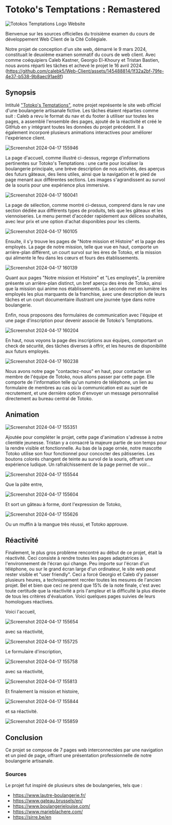 # Totoko's Temptations : Remastered

![Totokos Temptations Logo Website](https://github.com/calebk5/Web-Client/assets/145488814/710a1527-cb2e-4786-8a07-6891eaf5912f)

Bienvenue sur les sources officielles du troisième examen du cours de développement Web Client de la Cité Collégiale.

Notre projet de conception d'un site web, démarré le 9 mars 2024, constituait le deuxième examen sommatif du cours de web client. Avec comme coéquipiers Caleb Kastner, Georgio El-Khoury et Tristan Bastien, nous avons réparti les tâches et achevé le projet le 16 avril 2024.
(https://github.com/calebk5/Web-Client/assets/145488814/1f32a2bf-79fe-4e37-b538-9b8aec91ae8f)

## Synopsis

Intitulé ["Totoko's Temptations"]([https://github.com/calebk5/Web-Client-UA3/blob/main/Pages%20HTML/Selection_Produit.html]), notre projet représente le site web officiel d'une boulangerie artisanale fictive. Les tâches étaient réparties comme suit : Caleb a revu le format du nav et du footer à utiliser sur toutes les pages, a assemblé l'ensemble des pages, ajouté de la réactivité et créé le GitHub en y intégrant toutes les données du projet précédent. Il a également incorporé plusieurs animations interactives pour améliorer l'expérience client.

![Screenshot 2024-04-17 155946](https://github.com/calebk5/Web-Client-UA3/assets/145488814/2a6d21ae-3e62-4585-913f-c82643a876c7)

La page d'accueil, comme illustré ci-dessus, regorge d'informations pertinentes sur Totoko's Temptations : une carte pour localiser la boulangerie principale, une brève description de nos activités, des aperçus des futurs gâteaux, des liens utiles, ainsi que la navigation et le pied de page menant aux différentes sections. Les images s'agrandissent au survol de la souris pour une expérience plus immersive.

![Screenshot 2024-04-17 160041](https://github.com/calebk5/Web-Client-UA3/assets/145488814/02acc0fa-850c-45aa-a7e8-42914ba2a913)

La page de sélection, comme montré ci-dessus, comprend dans le nav une section dédiée aux différents types de produits, tels que les gâteaux et les viennoiseries. Le menu permet d'accéder rapidement aux délices souhaités, avec leur prix et une option d'achat disponibles pour les clients.

![Screenshot 2024-04-17 160105](https://github.com/calebk5/Web-Client-UA3/assets/145488814/45a7f53c-38bc-45e8-b068-186195b0f331)

Ensuite, il s'y trouve les pages de "Notre mission et Histoire" et la page des employés. La page de notre mission, telle que vue en haut, comporte un arrière-plan différent, un court survol sur les ères de Totoko, et la mission qui alimente le feu dans les cœurs et fours des établissements.

![Screenshot 2024-04-17 160139](https://github.com/calebk5/Web-Client-UA3/assets/145488814/5a64ac86-1efd-4724-bcb1-f1687df77a33)

Quant aux pages "Notre mission et Histoire" et "Les employés", la première présente un arrière-plan distinct, un bref aperçu des ères de Totoko, ainsi que la mission qui anime nos établissements. La seconde met en lumière les employés les plus marquants de la franchise, avec une description de leurs tâches et un court documentaire illustrant une journée type dans notre boulangerie.

Enfin, nous proposons des formulaires de communication avec l'équipe et une page d'inscription pour devenir associé de Totoko's Temptations.

![Screenshot 2024-04-17 160204](https://github.com/calebk5/Web-Client-UA3/assets/145488814/0bff1eab-939b-49a2-b375-94eeacd616bb)

En haut, nous voyons la page des inscriptions aux équipes, comportant un check de sécurité, des tâches diverses à offrir, et les heures de disponibilité aux futurs employés.

![Screenshot 2024-04-17 160238](https://github.com/calebk5/Web-Client-UA3/assets/145488814/3f19f86b-d97b-4c53-b357-9be5d2658781)

Nous avons notre page "contactez-nous" en haut, pour contacter un membre de l'équipe de Totoko, nous allons passer par cette page. Elle comporte de l'information telle qu'un numéro de téléphone, un lien au formulaire de membres au cas où la communication est au sujet de recrutement, et une dernière option d'envoyer un message personnalisé directement au bureau central de Totoko.

## Animation

![Screenshot 2024-04-17 155351](https://github.com/calebk5/Web-Client-UA3/assets/145488814/d087e0f9-bad3-4cdc-9812-26defed5cdf6)

Ajoutée pour compléter le projet, cette page d'animation s'adresse à notre clientèle jeunesse. Tristan y a consacré la majeure partie de son temps pour la rendre visible et fonctionnelle. Au bas de la page ornée, notre mascotte Totoko utilise son four fonctionnel pour concocter des pâtisseries. Les boutons colorés changent de teinte au survol de la souris, offrant une expérience ludique. Un rafraîchissement de la page permet de voir...

![Screenshot 2024-04-17 155544](https://github.com/calebk5/Web-Client-UA3/assets/145488814/0784d7ad-919e-4dc2-a97f-1cc14a246898)

Que la pâte entre,

![Screenshot 2024-04-17 155604](https://github.com/calebk5/Web-Client-UA3/assets/145488814/f5d4d67d-638d-453f-bcc2-13339d1ad27e)

Et sort un gâteau à forme, dont l'expression de Totoko,

![Screenshot 2024-04-17 155626](https://github.com/calebk5/Web-Client-UA3/assets/145488814/5a2bb6b4-1e81-4478-a063-5faf9ee6f8cd)

Ou un muffin à la mangue très réussi, et Totoko approuve.

## Réactivité

Finalement, le plus gros problème rencontré au début de ce projet, était la réactivité. Ceci consiste à rendre toutes les pages adaptatrices à l'environnement de l'écran qui change. Peu importe sur l'écran d'un téléphone, ou sur le grand écran large d'un ordinateur, le site web peut rester visible et "user friendly". Ceci a forcé Georgio et Caleb d'y passer plusieurs heures, a techniquement recréer toutes les mesures de l'ancien projet. Bel et bien que ceci ne prend que 15% de la note finale, c'est avec toute certitude que la réactivité a pris l'ampleur et la difficulté la plus élevée de tous les critères d'évaluation. Voici quelques pages suivies de leurs homologues réactives.

Voici l'accueil,

![Screenshot 2024-04-17 155654](https://github.com/calebk5/Web-Client-UA3/assets/145488814/df810336-b21d-475d-ade2-46b9cc6d0a3e)

avec sa réactivité,

![Screenshot 2024-04-17 155725](https://github.com/calebk5/Web-Client-UA3/assets/145488814/b10a0c49-cc1e-44a2-bef2-dc4eed7493ae)

Le formulaire d'inscription,

![Screenshot 2024-04-17 155758](https://github.com/calebk5/Web-Client-UA3/assets/145488814/37e2f503-ba96-4fd3-82da-23c1a77233a9)

avec sa réactivité,

![Screenshot 2024-04-17 155813](https://github.com/calebk5/Web-Client-UA3/assets/145488814/6fcf9008-f002-4429-8497-fef2ac00b7c8)

Et finalement la mission et histoire,

![Screenshot 2024-04-17 155844](https://github.com/calebk5/Web-Client-UA3/assets/145488814/b0027e10-dd1b-4f6a-bd5f-fa63ec6584ef)

et sa réactivité.

![Screenshot 2024-04-17 155859](https://github.com/calebk5/Web-Client-UA3/assets/145488814/d61029ec-3e15-4f23-aef4-83ad83388a64)

## Conclusion

Ce projet se compose de 7 pages web interconnectées par une navigation et un pied de page, offrant une présentation professionnelle de notre boulangerie artisanale.

### Sources
Le projet fut inspiré de plusieurs sites de boulangeries, tels que : 
* https://www.lautre-boulangerie.fr/
* https://www.gateau.brussels/en/
* https://www.boulangerielouise.com/
* https://www.marieblachere.com/
* https://sirre.be/en

